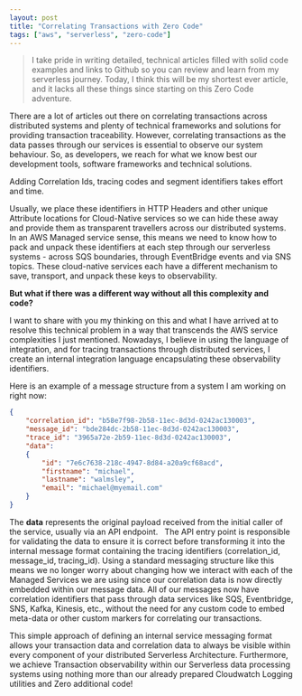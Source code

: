 ```yaml
---
layout: post
title: "Correlating Transactions with Zero Code"
tags: ["aws", "serverless", "zero-code"]
---
```

> I take pride in writing detailed, technical articles filled with solid code examples and links to Github so you can review and learn from my serverless journey. Today, I think this will be my shortest ever article, and it lacks all these things since starting on this Zero Code adventure.

  

There are a lot of articles out there on correlating transactions across distributed systems and plenty of technical frameworks and solutions for providing transaction traceability. However, correlating transactions as the data passes through our services is essential to observe our system behaviour. So, as developers, we reach for what we know best our development tools, software frameworks and technical solutions. 

Adding Correlation Ids, tracing codes and segment identifiers takes effort and time.

Usually, we place these identifiers in HTTP Headers and other unique Attribute locations for Cloud-Native services so we can hide these away and provide them as transparent travellers across our distributed systems. In an AWS Managed service sense, this means we need to know how to pack and unpack these identifiers at each step through our serverless systems - across SQS boundaries, through EventBridge events and via SNS topics. These cloud-native services each have a different mechanism to save, transport, and unpack these keys to observability.

  

**But what if there was a different way without all this complexity and code?**

  

I want to share with you my thinking on this and what I have arrived at to resolve this technical problem in a way that transcends the AWS service complexities I just mentioned. Nowadays, I believe in using the language of integration, and for tracing transactions through distributed services, I create an internal integration language encapsulating these observability identifiers.

Here is an example of a message structure from a system I am working on right now:

  
```json
{
    "correlation_id": "b58e7f98-2b58-11ec-8d3d-0242ac130003",
    "message_id": "bde284dc-2b58-11ec-8d3d-0242ac130003",
    "trace_id": "3965a72e-2b59-11ec-8d3d-0242ac130003",
    "data":
    {
        "id": "7e6c7638-218c-4947-8d84-a20a9cf68acd",
        "firstname": "michael",
        "lastname": "walmsley",
        "email": "michael@myemail.com"
    }
}
```

The **data** represents the original payload received from the initial caller of the service, usually via an API endpoint.   The API entry point is responsible for validating the data to ensure it is correct before transforming it into the internal message format containing the tracing identifiers (correlation_id, message_id, tracing_id). Using a standard messaging structure like this means we no longer worry about changing how we interact with each of the Managed Services we are using since our correlation data is now directly embedded within our message data. All of our messages now have correlation identifiers that pass through data services like SQS, Eventbridge, SNS, Kafka, Kinesis, etc., without the need for any custom code to embed meta-data or other custom markers for correlating our transactions. 

This simple approach of defining an internal service messaging format allows your transaction data and correlation data to always be visible within every component of your distributed Serverless Architecture. Furthermore, we achieve Transaction observability within our Serverless data processing systems using nothing more than our already prepared Cloudwatch Logging utilities and Zero additional code!
